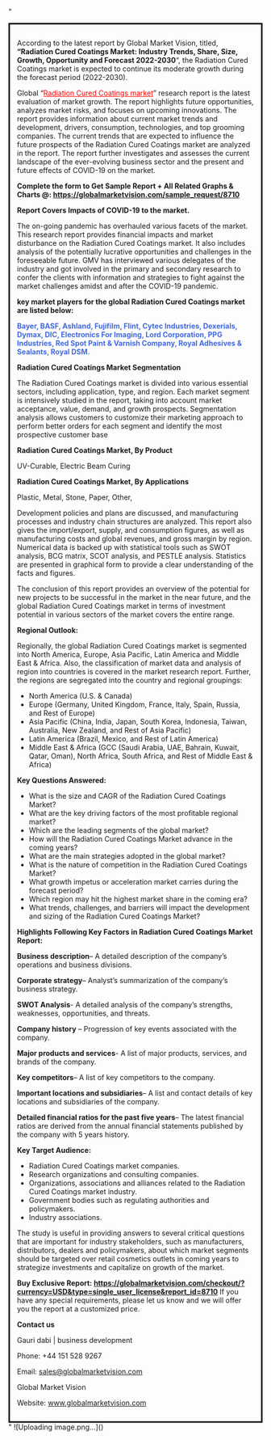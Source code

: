 "<div style='border: 3px solid black; padding: 1em;'>

According to the latest report by Global Market Vision, titled, <strong>“Radiation Cured Coatings Market: Industry Trends, Share, Size, Growth, Opportunity and Forecast 2022-2030</strong>“, the Radiation Cured Coatings market is expected to continue its moderate growth during the forecast period (2022-2030).

Global “<a style='color: #ff0000;' href='https://globalmarketvision.com/reports/global-radiation-cured-coatings-market/8710'>Radiation Cured Coatings market</a>” research report is the latest evaluation of market growth. The report highlights future opportunities, analyzes market risks, and focuses on upcoming innovations. The report provides information about current market trends and development, drivers, consumption, technologies, and top grooming companies. The current trends that are expected to influence the future prospects of the Radiation Cured Coatings market are analyzed in the report. The report further investigates and assesses the current landscape of the ever-evolving business sector and the present and future effects of COVID-19 on the market.

<strong>Complete the form to Get Sample Report + All Related Graphs &amp; Charts @: <a style='color: #ff0000;' href='https://globalmarketvision.com/sample_request/8710?utm_source=linkedinPulse&utm_medium=Dhiraj&utm_campaign=SN'><strong>https://globalmarketvision.com/sample_request/8710</strong></a></strong>

<strong>Report Covers Impacts of COVID-19 to the market.</strong>

The on-going pandemic has overhauled various facets of the market. This research report provides financial impacts and market disturbance on the Radiation Cured Coatings market. It also includes analysis of the potentially lucrative opportunities and challenges in the foreseeable future. GMV has interviewed various delegates of the industry and got involved in the primary and secondary research to confer the clients with information and strategies to fight against the market challenges amidst and after the COVID-19 pandemic.

<strong>key market players for the global Radiation Cured Coatings market are listed below:</strong>

<strong style='color: #4169e1;'>Bayer, BASF, Ashland, Fujifilm, Flint, Cytec Industries, Dexerials, Dymax, DIC, Electronics For Imaging, Lord Corporation, PPG Industries, Red Spot Paint & Varnish Company, Royal Adhesives & Sealants, Royal DSM.

</strong>

<strong>Radiation Cured Coatings Market Segmentation</strong>

The Radiation Cured Coatings market is divided into various essential sectors, including application, type, and region. Each market segment is intensively studied in the report, taking into account market acceptance, value, demand, and growth prospects. Segmentation analysis allows customers to customize their marketing approach to perform better orders for each segment and identify the most prospective customer base

<strong>Radiation Cured Coatings Market, By Product</strong>

UV-Curable, Electric Beam Curing

<strong>Radiation Cured Coatings Market, By Applications</strong>

Plastic, Metal, Stone, Paper, Other,

Development policies and plans are discussed, and manufacturing processes and industry chain structures are analyzed. This report also gives the import/export, supply, and consumption figures, as well as manufacturing costs and global revenues, and gross margin by region. Numerical data is backed up with statistical tools such as SWOT analysis, BCG matrix, SCOT analysis, and PESTLE analysis. Statistics are presented in graphical form to provide a clear understanding of the facts and figures.

The conclusion of this report provides an overview of the potential for new projects to be successful in the market in the near future, and the global Radiation Cured Coatings market in terms of investment potential in various sectors of the market covers the entire range.

<strong>Regional Outlook:</strong>

Regionally, the global Radiation Cured Coatings market is segmented into North America, Europe, Asia Pacific, Latin America and Middle East &amp; Africa. Also, the classification of market data and analysis of region into countries is covered in the market research report. Further, the regions are segregated into the country and regional groupings:
<ul>
  <li>North America (U.S. &amp; Canada)</li>
  <li>Europe (Germany, United Kingdom, France, Italy, Spain, Russia, and Rest of Europe)</li>
  <li>Asia Pacific (China, India, Japan, South Korea, Indonesia, Taiwan, Australia, New Zealand, and Rest of Asia Pacific)</li>
  <li>Latin America (Brazil, Mexico, and Rest of Latin America)</li>
  <li>Middle East &amp; Africa (GCC (Saudi Arabia, UAE, Bahrain, Kuwait, Qatar, Oman), North Africa, South Africa, and Rest of Middle East &amp; Africa)</li>
</ul>
<strong>Key Questions Answered:</strong>
<ul>
  <li>What is the size and CAGR of the Radiation Cured Coatings Market?</li>
  <li>What are the key driving factors of the most profitable regional market?</li>
  <li>Which are the leading segments of the global market?</li>
  <li>How will the Radiation Cured Coatings Market advance in the coming years?</li>
  <li>What are the main strategies adopted in the global market?</li>
  <li>What is the nature of competition in the Radiation Cured Coatings Market?</li>
  <li>What growth impetus or acceleration market carries during the forecast period?</li>
  <li>Which region may hit the highest market share in the coming era?</li>
  <li>What trends, challenges, and barriers will impact the development and sizing of the Radiation Cured Coatings Market?</li>
</ul>
<strong>Highlights Following Key Factors in Radiation Cured Coatings Market Report:</strong>

<strong>Business description</strong>– A detailed description of the company’s operations and business divisions.

<strong>Corporate strategy</strong>– Analyst’s summarization of the company’s business strategy.

<strong>SWOT Analysis</strong>- A detailed analysis of the company’s strengths, weaknesses, opportunities, and threats.

<strong>Company history</strong> – Progression of key events associated with the company.

<strong>Major products and services</strong>- A list of major products, services, and brands of the company.

<strong>Key competitors</strong>– A list of key competitors to the company.

<strong>Important locations and subsidiaries</strong>– A list and contact details of key locations and subsidiaries of the company.

<strong>Detailed financial ratios for the past five years</strong>– The latest financial ratios are derived from the annual financial statements published by the company with 5 years history.

<strong>Key Target Audience:</strong>
<ul>
  <li>Radiation Cured Coatings market companies.</li>
  <li>Research organizations and consulting companies.</li>
  <li>Organizations, associations and alliances related to the Radiation Cured Coatings market industry.</li>
  <li>Government bodies such as regulating authorities and policymakers.</li>
  <li>Industry associations.</li>
</ul>
The study is useful in providing answers to several critical questions that are important for industry stakeholders, such as manufacturers, distributors, dealers and policymakers, about which market segments should be targeted over retail cosmetics outlets in coming years to strategize investments and capitalize on growth of the market.

<strong>Buy Exclusive Report:</strong><strong> <a style='color: #ff0000;' href='https://globalmarketvision.com/checkout/?currency=USD&type=single_user_license&report_id=8710?utm_source=linkedinPulse&utm_medium=Dhiraj&utm_campaign=SN'>https://globalmarketvision.com/checkout/?currency=USD&type=single_user_license&report_id=8710</a></strong>
If you have any special requirements, please let us know and we will offer you the report at a customized price.

<strong>Contact us</strong>

Gauri dabi | business development

Phone: +44 151 528 9267

Email: <a href='mailto:sales@globalmarketvision.com'>sales@globalmarketvision.com</a>

Global Market Vision

Website: <a href='http://www.globalmarketvision.com/'>www.globalmarketvision.com</a>

</div>"
![Uploading image.png…]()
